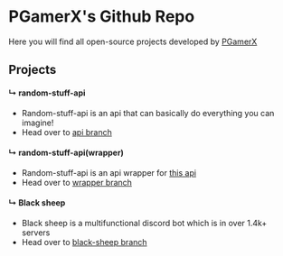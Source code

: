 # PGamerX's Github Repo
Here you will find all open-source projects developed by [PGamerX](https://pgamerx.com)

## Projects

#### &#8627; random-stuff-api
  * Random-stuff-api is an api that can basically do everything you can imagine!
  * Head over to [api branch](https://github.com/pgamerxstudio/projects/tree/api)     
  
#### &#8627; random-stuff-api(wrapper) 
  * Random-stuff-api is an api wrapper for [this api](https://api.pgamerx.com/)
  * Head over to [wrapper branch](https://github.com/pgamerxstudio/projects/tree/api-wrapper)        
   
#### &#8627; Black sheep
  * Black sheep is a multifunctional discord bot which is in over 1.4k+ servers
  * Head over to [black-sheep branch](https://github.com/pgamerxstudio/projects/tree/black-sheep)
  

